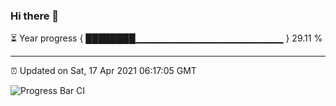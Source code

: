 ### Hi there 👋

⏳ Year progress { ████████▁▁▁▁▁▁▁▁▁▁▁▁▁▁▁▁▁▁▁▁▁▁ } 29.11 %

---

⏰ Updated on Sat, 17 Apr 2021 06:17:05 GMT

![Progress Bar CI](https://github.com/liununu/liununu/workflows/Progress%20Bar%20CI/badge.svg)
